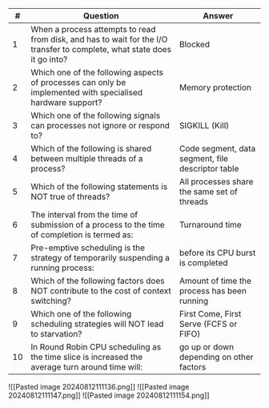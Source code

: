 | # | Question | Answer |
|---|----------|--------|
| 1 | When a process attempts to read from disk, and has to wait for the I/O transfer to complete, what state does it go into? | Blocked |
| 2 | Which one of the following aspects of processes can only be implemented with specialised hardware support? | Memory protection |
| 3 | Which one of the following signals can processes not ignore or respond to? | SIGKILL (Kill) |
| 4 | Which of the following is shared between multiple threads of a process? | Code segment, data segment, file descriptor table |
| 5 | Which of the following statements is NOT true of threads? | All processes share the same set of threads |
| 6 | The interval from the time of submission of a process to the time of completion is termed as: | Turnaround time |
| 7 | Pre-emptive scheduling is the strategy of temporarily suspending a running process: | before its CPU burst is completed |
| 8 | Which of the following factors does NOT contribute to the cost of context switching? | Amount of time the process has been running |
| 9 | Which one of the following scheduling strategies will NOT lead to starvation? | First Come, First Serve (FCFS or FIFO) |
| 10 | In Round Robin CPU scheduling as the time slice is increased the average turn around time will: | go up or down depending on other factors |
![[Pasted image 20240812111136.png]]
![[Pasted image 20240812111147.png]]
![[Pasted image 20240812111154.png]]

